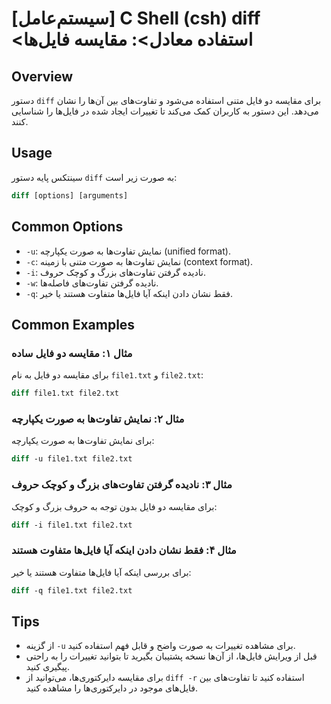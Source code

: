 # [سیستم‌عامل] C Shell (csh) diff <استفاده معادل>: مقایسه فایل‌ها

## Overview
دستور `diff` برای مقایسه دو فایل متنی استفاده می‌شود و تفاوت‌های بین آن‌ها را نشان می‌دهد. این دستور به کاربران کمک می‌کند تا تغییرات ایجاد شده در فایل‌ها را شناسایی کنند.

## Usage
سینتکس پایه دستور `diff` به صورت زیر است:

```csh
diff [options] [arguments]
```

## Common Options
- `-u`: نمایش تفاوت‌ها به صورت یکپارچه (unified format).
- `-c`: نمایش تفاوت‌ها به صورت متنی با زمینه (context format).
- `-i`: نادیده گرفتن تفاوت‌های بزرگ و کوچک حروف.
- `-w`: نادیده گرفتن تفاوت‌های فاصله‌ها.
- `-q`: فقط نشان دادن اینکه آیا فایل‌ها متفاوت هستند یا خیر.

## Common Examples
### مثال ۱: مقایسه دو فایل ساده
برای مقایسه دو فایل به نام `file1.txt` و `file2.txt`:

```csh
diff file1.txt file2.txt
```

### مثال ۲: نمایش تفاوت‌ها به صورت یکپارچه
برای نمایش تفاوت‌ها به صورت یکپارچه:

```csh
diff -u file1.txt file2.txt
```

### مثال ۳: نادیده گرفتن تفاوت‌های بزرگ و کوچک حروف
برای مقایسه دو فایل بدون توجه به حروف بزرگ و کوچک:

```csh
diff -i file1.txt file2.txt
```

### مثال ۴: فقط نشان دادن اینکه آیا فایل‌ها متفاوت هستند
برای بررسی اینکه آیا فایل‌ها متفاوت هستند یا خیر:

```csh
diff -q file1.txt file2.txt
```

## Tips
- از گزینه `-u` برای مشاهده تغییرات به صورت واضح و قابل فهم استفاده کنید.
- قبل از ویرایش فایل‌ها، از آن‌ها نسخه پشتیبان بگیرید تا بتوانید تغییرات را به راحتی پیگیری کنید.
- برای مقایسه دایرکتوری‌ها، می‌توانید از `diff -r` استفاده کنید تا تفاوت‌های بین فایل‌های موجود در دایرکتوری‌ها را مشاهده کنید.